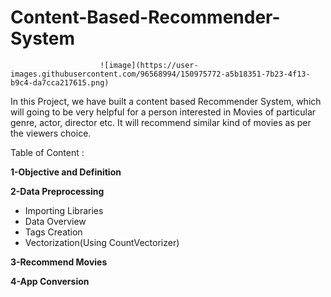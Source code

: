 # Content-Based-Recommender-System

                        ![image](https://user-images.githubusercontent.com/96568994/150975772-a5b18351-7b23-4f13-b9c4-da7cca217615.png)


In this Project, we have built a content based Recommender System, which will going to be very helpful for a person interested in Movies of  particular genre, actor, director  etc. It will recommend similar kind of movies as per the viewers choice.

Table of Content :

**1-Objective and Definition**

**2-Data Preprocessing**
   - Importing Libraries
   - Data Overview
   - Tags Creation
   - Vectorization(Using CountVectorizer)
   
**3-Recommend Movies**

**4-App Conversion**
